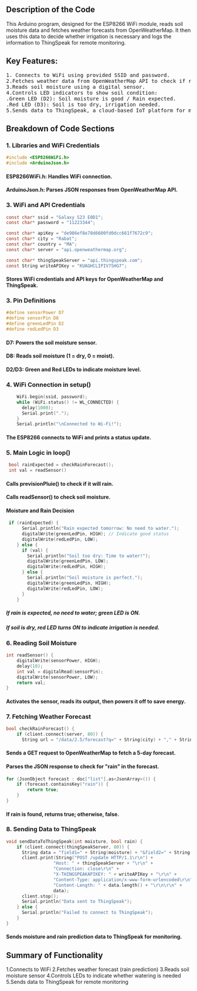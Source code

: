 ## Description of the Code
This Arduino program, designed for the ESP8266 WiFi module, reads soil moisture data and fetches weather forecasts from OpenWeatherMap. It then uses this data to decide whether irrigation is necessary and logs the information to ThingSpeak for remote monitoring.

## Key Features:
<pre>
1. Connects to WiFi using provided SSID and password.
2.Fetches weather data from OpenWeatherMap API to check if rain is expected.
3.Reads soil moisture using a digital sensor.
4.Controls LED indicators to show soil condition:
.Green LED (D2): Soil moisture is good / Rain expected.
.Red LED (D3): Soil is too dry, irrigation needed.
5.Sends data to ThingSpeak, a cloud-based IoT platform for monitoring.
</pre>
## Breakdown of Code Sections
### 1. Libraries and WiFi Credentials
``` c
#include <ESP8266WiFi.h>
#include <ArduinoJson.h>
```
#### ESP8266WiFi.h: Handles WiFi connection.
#### ArduinoJson.h: Parses JSON responses from OpenWeatherMap API.
### 3. WiFi and API Credentials
``` c
const char* ssid = "Galaxy S23 E0D1";
const char* password = "11223344";

const char* apiKey = "de986ef8e78d6600fd0dcc661f7672c9";
const char* city = "Rabat";
const char* country = "MA"; 
const char* server = "api.openweathermap.org";

const char* thingSpeakServer = "api.thingspeak.com";
const String writeAPIKey = "KUAGHCLIPIV7SHG7";
```
#### Stores WiFi credentials and API keys for OpenWeatherMap and ThingSpeak.
### 3. Pin Definitions
``` c
#define sensorPower D7
#define sensorPin D8
#define greenLedPin D2
#define redLedPin D3
```
#### D7: Powers the soil moisture sensor.
#### D8: Reads soil moisture (1 = dry, 0 = moist).
#### D2/D3: Green and Red LEDs to indicate moisture level.
### 4. WiFi Connection in setup()
``` c
    WiFi.begin(ssid, password);
    while (WiFi.status() != WL_CONNECTED) {
      delay(1000);
      Serial.print(".");
    }
    Serial.println("\nConnected to Wi-Fi!");
```
#### The ESP8266 connects to WiFi and prints a status update.
### 5. Main Logic in loop()
``` c
 bool rainExpected = checkRainForecast();
 int val = readSensor()
```
#### Calls previsionPluie() to check if it will rain.
#### Calls readSensor() to check soil moisture.
#### Moisture and Rain Decision
``` c
 if (rainExpected) {
      Serial.println("Rain expected tomorrow: No need to water.");
      digitalWrite(greenLedPin, HIGH); // Indicate good status
      digitalWrite(redLedPin, LOW);
    } else {
      if (val) {
        Serial.println("Soil too dry: Time to water!");
        digitalWrite(greenLedPin, LOW);
        digitalWrite(redLedPin, HIGH);
      } else {
        Serial.println("Soil moisture is perfect.");
        digitalWrite(greenLedPin, HIGH);
        digitalWrite(redLedPin, LOW);
      }
    }
```
##### If rain is expected, no need to water; green LED is ON.
##### If soil is dry, red LED turns ON to indicate irrigation is needed.
### 6. Reading Soil Moisture
``` c
int readSensor() {
    digitalWrite(sensorPower, HIGH);
    delay(10);
    int val = digitalRead(sensorPin);
    digitalWrite(sensorPower, LOW);
    return val;
}
```
#### Activates the sensor, reads its output, then powers it off to save energy.
### 7. Fetching Weather Forecast
``` c
bool checkRainForecast() {
    if (client.connect(server, 80)) {
      String url = "/data/2.5/forecast?q=" + String(city) + "," + String(country) + "&appid=" + String(apiKey);
``` 
#### Sends a GET request to OpenWeatherMap to fetch a 5-day forecast.
#### Parses the JSON response to check for "rain" in the forecast.
``` c
for (JsonObject forecast : doc["list"].as<JsonArray>()) {
    if (forecast.containsKey("rain")) {
        return true; 
    }
}
```
#### If rain is found, returns true; otherwise, false.
### 8. Sending Data to ThingSpeak
``` c
void sendDataToThingSpeak(int moisture, bool rain) {
    if (client.connect(thingSpeakServer, 80)) {
      String data = "field1=" + String(moisture) + "&field2=" + String(rain ? 1 : 0);
      client.print(String("POST /update HTTP/1.1\r\n") +
                  "Host: " + thingSpeakServer + "\r\n" +
                  "Connection: close\r\n" +
                  "X-THINGSPEAKAPIKEY: " + writeAPIKey + "\r\n" +
                  "Content-Type: application/x-www-form-urlencoded\r\n" +
                  "Content-Length: " + data.length() + "\r\n\r\n" +
                  data);
      client.stop();
      Serial.println("Data sent to ThingSpeak");
    } else {
      Serial.println("Failed to connect to ThingSpeak");
    }
}
```
#### Sends moisture and rain prediction data to ThingSpeak for monitoring.
## Summary of Functionality
1.Connects to WiFi
2.Fetches weather forecast (rain prediction)
3.Reads soil moisture sensor
4.Controls LEDs to indicate whether watering is needed
5.Sends data to ThingSpeak for remote monitoring
